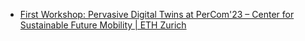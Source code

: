 - [First Workshop: Pervasive Digital Twins at PerCom'23 – Center for Sustainable Future Mobility | ETH Zurich](https://csfm.ethz.ch/en/research/integrative-projects/digital-twin/dtws/workshop.html)